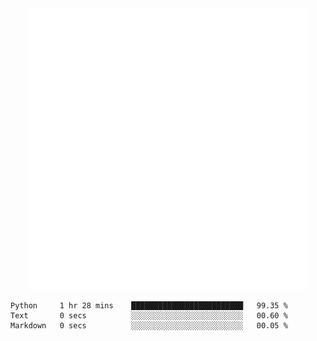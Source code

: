 <div align="center">
    <a href="https://konst.fish">
        <img src="https://raw.githubusercontent.com/konstfish/konstfish/master/fish.svg" alt="Logo" width="450"/>
    </a>
</div>

<!--START_SECTION:waka-->

```text
Python     1 hr 28 mins    █████████████████████████   99.35 %
Text       0 secs          ░░░░░░░░░░░░░░░░░░░░░░░░░   00.60 %
Markdown   0 secs          ░░░░░░░░░░░░░░░░░░░░░░░░░   00.05 %
```

<!--END_SECTION:waka-->
